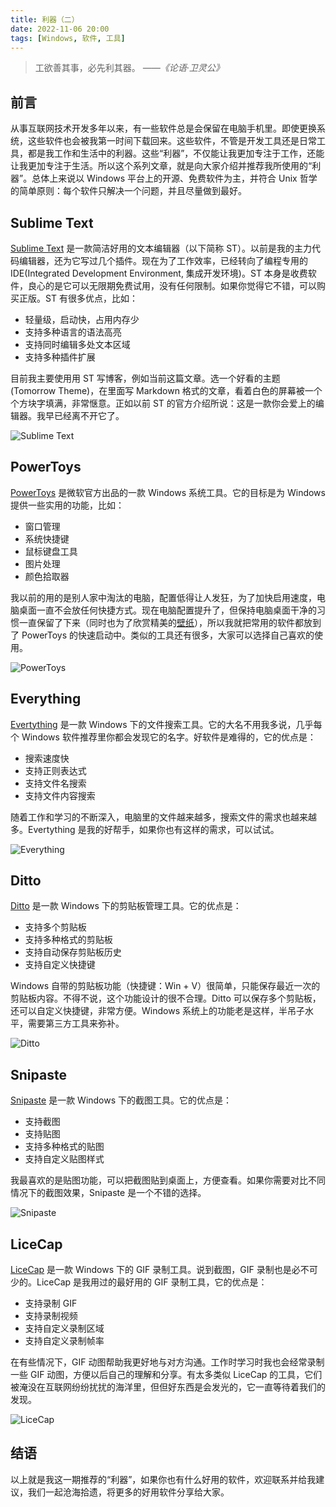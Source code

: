 ```yaml
---
title: 利器（二）
date: 2022-11-06 20:00
tags: [Windows, 软件, 工具]
---
```


>工欲善其事，必先利其器。
*——《论语·卫灵公》*

## 前言

从事互联网技术开发多年以来，有一些软件总是会保留在电脑手机里。即使更换系统，这些软件也会被我第一时间下载回来。这些软件，不管是开发工具还是日常工具，都是我工作和生活中的利器。这些“利器”，不仅能让我更加专注于工作，还能让我更加专注于生活。所以这个系列文章，就是向大家介绍并推荐我所使用的“利器”。总体上来说以 Windows 平台上的开源、免费软件为主，并符合 Unix 哲学的简单原则：每个软件只解决一个问题，并且尽量做到最好。

## Sublime Text

[Sublime Text](https://www.sublimetext.com/) 是一款简洁好用的文本编辑器（以下简称 ST）。以前是我的主力代码编辑器，还为它写过几个插件。现在为了工作效率，已经转向了编程专用的 IDE(Integrated Development Environment, 集成开发环境)。ST 本身是收费软件，良心的是它可以无限期免费试用，没有任何限制。如果你觉得它不错，可以购买正版。ST 有很多优点，比如：

* 轻量级，启动快，占用内存少
* 支持多种语言的语法高亮
* 支持同时编辑多处文本区域
* 支持多种插件扩展

目前我主要使用用 ST 写博客，例如当前这篇文章。选一个好看的主题 (Tomorrow Theme)，在里面写 Markdown 格式的文章，看着白色的屏幕被一个个方块字填满，非常惬意。正如以前 ST 的官方介绍所说：这是一款你会爱上的编辑器。我早已经离不开它了。

![Sublime Text](/img/sublime-text.png)

## PowerToys

[PowerToys](https://learn.microsoft.com/en-us/windows/powertoys/) 是微软官方出品的一款 Windows 系统工具。它的目标是为 Windows 提供一些实用的功能，比如：

* 窗口管理
* 系统快捷键
* 鼠标键盘工具
* 图片处理
* 颜色拾取器

我以前的用的是别人家中淘汰的电脑，配置低得让人发狂，为了加快启用速度，电脑桌面一直不会放任何快捷方式。现在电脑配置提升了，但保持电脑桌面干净的习惯一直保留了下来（同时也为了欣赏精美的[壁纸](https://www.chunqiuyiyu.com/2022/05/spotlight-wallpaper.html)），所以我就把常用的软件都放到了 PowerToys 的快速启动中。类似的工具还有很多，大家可以选择自己喜欢的使用。

![PowerToys](/img/powertoys.png)

## Everything

[Evertything](https://www.voidtools.com/) 是一款 Windows 下的文件搜索工具。它的大名不用我多说，几乎每个 Windows 软件推荐里你都会发现它的名字。好软件是难得的，它的优点是：

* 搜索速度快
* 支持正则表达式
* 支持文件名搜索
* 支持文件内容搜索

随着工作和学习的不断深入，电脑里的文件越来越多，搜索文件的需求也越来越多。Evertything 是我的好帮手，如果你也有这样的需求，可以试试。

![Everything](/img/everything.png)

## Ditto

[Ditto](https://ditto-cp.sourceforge.io/) 是一款 Windows 下的剪贴板管理工具。它的优点是：

* 支持多个剪贴板
* 支持多种格式的剪贴板
* 支持自动保存剪贴板历史
* 支持自定义快捷键

Windows 自带的剪贴板功能（快捷键：Win + V）很简单，只能保存最近一次的剪贴板内容。不得不说，这个功能设计的很不合理。Ditto 可以保存多个剪贴板，还可以自定义快捷键，非常方便。Windows 系统上的功能老是这样，半吊子水平，需要第三方工具来弥补。

![Ditto](/img/ditto.png)

## Snipaste

[Snipaste](https://www.snipaste.com/) 是一款 Windows 下的截图工具。它的优点是：

* 支持截图
* 支持贴图
* 支持多种格式的贴图
* 支持自定义贴图样式

我最喜欢的是贴图功能，可以把截图贴到桌面上，方便查看。如果你需要对比不同情况下的截图效果，Snipaste 是一个不错的选择。

![Snipaste](/img/snipaste.png)

## LiceCap

[LiceCap](https://www.cockos.com/licecap/) 是一款 Windows 下的 GIF 录制工具。说到截图，GIF 录制也是必不可少的。LiceCap 是我用过的最好用的 GIF 录制工具，它的优点是：

* 支持录制 GIF
* 支持录制视频
* 支持自定义录制区域
* 支持自定义录制帧率

在有些情况下，GIF 动图帮助我更好地与对方沟通。工作时学习时我也会经常录制一些 GIF 动图，方便以后自己的理解和分享。有太多类似 LiceCap 的工具，它们被淹没在互联网纷纷扰扰的海洋里，但但好东西是会发光的，它一直等待着我们的发现。

![LiceCap](/img/licecap.png)

## 结语

以上就是我这一期推荐的“利器”，如果你也有什么好用的软件，欢迎联系并给我建议，我们一起沧海拾遗，将更多的好用软件分享给大家。

